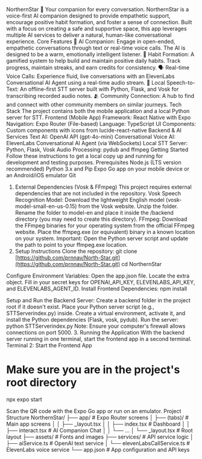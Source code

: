 NorthernStar 🌟
Your companion for every conversation.
NorthernStar is a voice-first AI companion designed to provide empathetic support, encourage positive habit formation, and foster a sense of connection. Built with a focus on creating a safe and supportive space, this app leverages multiple AI services to deliver a natural, human-like conversational experience.
Core Features
💬 AI Companion: Engage in open-ended, empathetic conversations through text or real-time voice calls. The AI is designed to be a warm, emotionally intelligent listener.
🎯 Habit Formation: A gamified system to help build and maintain positive daily habits. Track progress, maintain streaks, and earn credits for consistency.
🗣️ Real-time Voice Calls: Experience fluid, live conversations with an ElevenLabs Conversational AI Agent using a real-time audio stream.
📝 Local Speech-to-Text: An offline-first STT server built with Python, Flask, and Vosk for transcribing recorded audio notes.
🫂 Community Connection: A hub to find and connect with other community members on similar journeys.
Tech Stack
The project contains both the mobile application and a local Python server for STT.
Frontend (Mobile App)
Framework: React Native with Expo
Navigation: Expo Router (File-based)
Language: TypeScript
UI Components: Custom components with icons from lucide-react-native
Backend & AI Services
Text AI: OpenAI API (gpt-4o-mini)
Conversational Voice AI: ElevenLabs Conversational AI Agent (via WebSockets)
Local STT Server: Python, Flask, Vosk
Audio Processing: pydub and ffmpeg
Getting Started
Follow these instructions to get a local copy up and running for development and testing purposes.
Prerequisites
Node.js (LTS version recommended)
Python 3.x and Pip
Expo Go app on your mobile device or an Android/iOS emulator
Git
1. External Dependencies (Vosk & FFmpeg)
This project requires external dependencies that are not included in the repository.
Vosk Speech Recognition Model:
Download the lightweight English model (vosk-model-small-en-us-0.15) from the Vosk website.
Unzip the folder.
Rename the folder to model-en and place it inside the /backend directory (you may need to create this directory).
FFmpeg:
Download the FFmpeg binaries for your operating system from the official FFmpeg website.
Place the ffmpeg.exe (or equivalent) binary in a known location on your system.
Important: Open the Python server script and update the path to point to your ffmpeg.exe location.
2. Setup Instructions
Clone the repository:
git clone [https://github.com/prnnav/North-Star.git](https://github.com/prnnav/North-Star.git)
cd NorthernStar


Configure Environment Variables:
Open the app.json file.
Locate the extra object.
Fill in your secret keys for OPENAI_API_KEY, ELEVENLABS_API_KEY, and ELEVENLABS_AGENT_ID.
Install Frontend Dependencies:
npm install


Setup and Run the Backend Server:
Create a backend folder in the project root if it doesn't exist.
Place your Python server script (e.g., STTServerindex.py) inside.
Create a virtual environment, activate it, and install the Python dependencies (Flask, vosk, pydub).
Run the server: python STTServerindex.py
Note: Ensure your computer's firewall allows connections on port 5000.
3. Running the Application
With the backend server running in one terminal, start the frontend app in a second terminal.
Terminal 2: Start the Frontend App
# Make sure you are in the project's root directory
npx expo start

Scan the QR code with the Expo Go app or run on an emulator.
Project Structure
NorthernStar/
├── app/                  # Expo Router screens
│   ├── (tabs)/           # Main app screens
│   │   ├── _layout.tsx
│   │   ├── index.tsx     # Dashboard
│   │   ├── interact.tsx  # AI Companion Chat
│   │   └── ...
│   └── _layout.tsx       # Root layout
├── assets/               # Fonts and images
├── services/             # API service logic
│   ├── aiService.ts      # OpenAI text service
│   └── elevenLabsCallService.ts # ElevenLabs voice service
└── app.json              # App configuration and API keys
